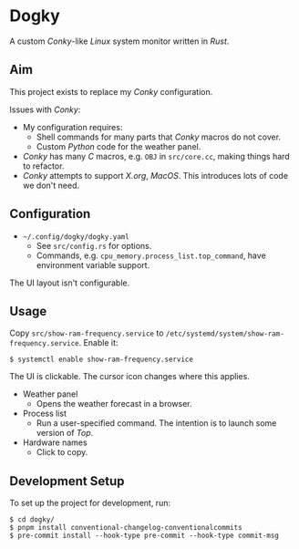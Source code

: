 # Dogky
A custom *Conky*-like *Linux* system monitor written in *Rust*.

## Aim
This project exists to replace my *Conky* configuration.

Issues with *Conky*:

- My configuration requires:
    - Shell commands for many parts that *Conky* macros do not cover.
    - Custom *Python* code for the weather panel.
- *Conky* has many *C* macros, e.g. `OBJ` in `src/core.cc`, making things hard to refactor.
- *Conky* attempts to support *X.org*, *MacOS*. This introduces lots of code we don't need.

## Configuration
- `~/.config/dogky/dogky.yaml`
    - See `src/config.rs` for options.
    - Commands, e.g. `cpu_memory.process_list.top_command`, have environment variable support.

The UI layout isn't configurable.

## Usage
Copy `src/show-ram-frequency.service` to `/etc/systemd/system/show-ram-frequency.service`. Enable it:

    $ systemctl enable show-ram-frequency.service

The UI is clickable. The cursor icon changes where this applies.

- Weather panel
    - Opens the weather forecast in a browser.
- Process list
    - Run a user-specified command. The intention is to launch some version of *Top*.
- Hardware names
    - Click to copy.

## Development Setup
To set up the project for development, run:

    $ cd dogky/
    $ pnpm install conventional-changelog-conventionalcommits
    $ pre-commit install --hook-type pre-commit --hook-type commit-msg
